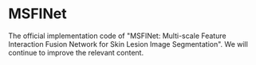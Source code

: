 # MSFINet
The official implementation code of "MSFINet: Multi-scale Feature Interaction Fusion Network for Skin Lesion Image Segmentation". We will continue to improve the relevant content.
